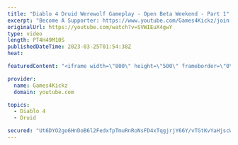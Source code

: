 ```yaml
---
title: "Diablo 4 Druid Werewolf Gameplay - Open Beta Weekend - Part 1"
excerpt: "Become A Supporter: https://www.youtube.com/Games4Kickz/join Lilith has returned to Sanctuary, summoned by a dark ritual ..."
originalUrl: https://youtube.com/watch?v=SVWIEuX4gwY
type: video
length: PT4H49M10S
publishedDateTime: 2023-03-25T01:54:38Z
heat: 

featuredContent: "<iframe width=\"800\" height=\"500\" frameborder=\"0\" src=\"https://www.youtube.com/embed/SVWIEuX4gwY\" allow=\"accelerometer; autoplay; encrypted-media; gyroscope; picture-in-picture\" allowfullscreen></iframe>"

provider:
  name: Games4Kickz
  domain: youtube.com

topics:
  - Diablo 4
  - Druid

secured: "Ut6DYO2go6HnDoB6l2FedxfpTmuRnRoNsFD4xTqgjrjY66Y/vTGtKvYaHjscWtVmzwBdv7iWu/bu0UQ/SyHjboGYEo0+aJ8lraaDks3jsd0if0SN02gp/LVkP9W6HaUh7kjdSjvxg4x33FubJxysfIbsLP0JhXGtxwRviXU9flG04Vlr44yHshOZhiE10h2shIC/yjLaCNYjyJRkF/12IZ6JIlTQTQZ9EOgqFsLft8OAJbMGtnK5K5i2okTZBSFl3J4UQNpcAlcoY7v26p5OM6tyvck5XUyQU13UmdUBSz4qXoNWg2zyWd9gT4pDi/uABniqziY4zs7ONwYlpqDwP31tNoTpOIvcO4hTVeOA7bfbfbhTV8fXhF3daGO0Rpo938p6eNHhSNrHTyxM/gsK1+C+IE0cVI4wvT2naN2e8S0=;W9Pz+C8MvIE7KsOYzmoNvw=="
---
```


